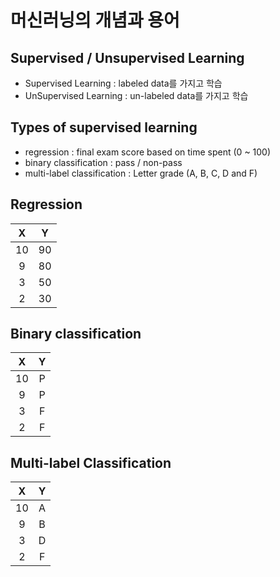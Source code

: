 # 머신러닝의 개념과 용어

## Supervised / Unsupervised Learning
- Supervised Learning : labeled data를 가지고 학습
- UnSupervised Learning : un-labeled data를 가지고 학습

## Types of supervised learning
- regression : final exam score based on time spent (0 ~ 100)
- binary classification : pass / non-pass
- multi-label classification : Letter grade (A, B, C, D and F)

## Regression
|  <center>X</center> |  <center>Y</center> | 
|:--------|:--------:|
| <center>10<center> | <center>90</center> |
| <center>9<center> | <center>80</center> |
| <center>3<center> | <center>50</center> |
| <center>2<center> | <center>30</center> |

## Binary classification
|  <center>X</center> |  <center>Y</center> | 
|:--------|:--------:|
| <center>10<center> | <center>P</center> |
| <center>9<center> | <center>P</center> |
| <center>3<center> | <center>F</center> |
| <center>2<center> | <center>F</center> |

## Multi-label Classification
|  <center>X</center> |  <center>Y</center> | 
|:--------|:--------:|
| <center>10<center> | <center>A</center> |
| <center>9<center> | <center>B</center> |
| <center>3<center> | <center>D</center> |
| <center>2<center> | <center>F</center> |